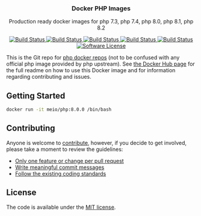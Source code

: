 <p align="center">
  <h3 align="center">Docker PHP Images</h3>
  <p align="center">Production ready docker images for php 7.3, php 7.4, php 8.0, php 8.1, php 8.2</p>
  <p align="center">
    <a href="https://github.com/me-io/docker-php/actions/workflows/build-php73.yaml">
      <img src="https://img.shields.io/badge/PHP-7.3-brightgreen.svg?longCache=true" alt="Build Status">
    </a>
    <a href="https://github.com/me-io/docker-php/actions/workflows/build-php74.yaml">
      <img src="https://img.shields.io/badge/PHP-7.4-brightgreen.svg?longCache=true" alt="Build Status">
    </a>
    <a href="https://github.com/me-io/docker-php/actions/workflows/build-php80.yaml">
      <img src="https://img.shields.io/badge/PHP-8.0-brightgreen.svg?longCache=true" alt="Build Status">
    </a>
    <a href="https://github.com/me-io/docker-php/actions/workflows/build-php81.yaml">
      <img src="https://img.shields.io/badge/PHP-8.1-brightgreen.svg?longCache=true" alt="Build Status">
    </a>
    <a href="https://github.com/me-io/docker-php/actions/workflows/build-php82.yaml">
      <img src="https://img.shields.io/badge/PHP-8.2-brightgreen.svg?longCache=true" alt="Build Status">
    </a>
    <a href="LICENSE.md">
      <img src="https://img.shields.io/badge/license-MIT-brightgreen.svg?style=flat-square" alt="Software License">
    </a>
  </p>
</p>

This is the Git repo for [php docker repos](https://hub.docker.com/r/meio/php/) (not to be confused with any official php image provided by php upstream). See [the Docker Hub page](https://hub.docker.com/r/meio/php/) for the full readme on how to use this Docker image and for information regarding contributing and issues.


## Getting Started

```bash
docker run -it meio/php:8.0.0 /bin/bash
```


## Contributing

Anyone is welcome to [contribute](CONTRIBUTING.md), however, if you decide to get involved, please take a moment to review the guidelines:

* [Only one feature or change per pull request](CONTRIBUTING.md#only-one-feature-or-change-per-pull-request)
* [Write meaningful commit messages](CONTRIBUTING.md#write-meaningful-commit-messages)
* [Follow the existing coding standards](CONTRIBUTING.md#follow-the-existing-coding-standards)

## License

The code is available under the [MIT license](LICENSE.md).
